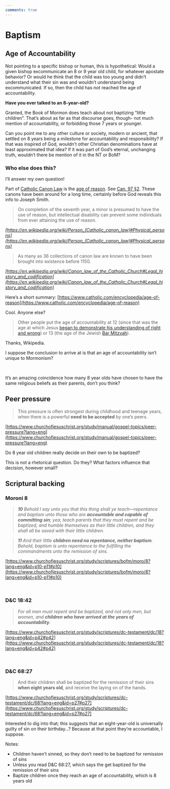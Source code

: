 ```yaml
---
comments: true
---
```

# Baptism

## Age of Accountability

Not pointing to a specific bishop or human, this is hypothetical: Would a given bishop excommunicate an 8 or 9 year old child, for whatever apostate behavior? Or would he think that the child was too young and didn’t understand what their sin was and wouldn’t understand being excommunicated. If so, then the child has not reached the age of accountability.

**Have you ever talked to an 8-year-old?**

Granted, the Book of Mormon does teach about not baptizing “little children”. That’s about as far as that discourse goes, though- not much mention of accountability, or forbidding those 7 years or younger.

Can you point me to any other culture or society, modern or ancient, that settled on 8 years being a milestone for accountability and responsibility? If that was inspired of God, wouldn’t other Christian denominations have at least approximated that idea? If it was part of God’s eternal, unchanging truth, wouldn’t there be mention of it in the NT or BoM?

### Who else does this?
I’ll answer my own question!

Part of [Catholic Canon Law](https://en.wikipedia.org/wiki/Person_(Catholic_canon_law)\#Age_of_reason) is the [age of reason](https://en.wikipedia.org/wiki/Age_of_accountability#cite_note-1). See [Can. 97 §2](https://www.vatican.va/archive/cod-iuris-canonici/eng/documents/cic_lib1-cann96-123_en.html). These canons have been around for a long time, certainly before God reveals this info to Joseph Smith.

> On completion of the seventh year, a minor is presumed to have the use of reason, but intellectual disability can prevent some individuals from ever attaining the use of reason.

_[https://en.wikipedia.org/wiki/Person_(Catholic_canon_law)#Physical_persons](https://en.wikipedia.org/wiki/Person_(Catholic_canon_law)#Physical_persons)_

> As many as 36 collections of canon law are known to have been brought into existence before 1150.

_[https://en.wikipedia.org/wiki/Canon_law_of_the_Catholic_Church#Legal_history_and_codification](https://en.wikipedia.org/wiki/Canon_law_of_the_Catholic_Church#Legal_history_and_codification)_

Here’s a short summary: [https://www.catholic.com/encyclopedia/age-of-reason](https://www.catholic.com/encyclopedia/age-of-reason)

Cool. Anyone else?

> Other people put the age of accountability at 12 (since that was the age at which Jesus [began to demonstrate his understanding of right and wrong](https://en.wikipedia.org/wiki/Finding_in_the_Temple)) or 13 (the age of the Jewish [Bar Mitzvah](https://en.wikipedia.org/wiki/Bar_Mitzvah)).

Thanks, Wikipedia.

I suppose the conclusion to arrive at is that an age of accountability isn’t unique to Mormonism?

&nbsp;

It’s an amazing coincidence how many 8 year olds have chosen to have the same religious beliefs as their parents, don’t you think?

## Peer pressure

> This pressure is often strongest during childhood and teenage years, when there is a powerful **need to be accepted** by one’s peers.

[https://www.churchofjesuschrist.org/study/manual/gospel-topics/peer-pressure?lang=eng](https://www.churchofjesuschrist.org/study/manual/gospel-topics/peer-pressure?lang=eng)

Do 8 year old children really decide on their own to be baptized?

This is not a rhetorical question. Do they? What factors influence that decision, however small?

## Scriptural backing

### Moroni 8

> **_10_** _Behold I say unto you that this thing shall ye teach—repentance and baptism unto those who are_ **_accountable and capable of committing sin_**_; yea, teach parents that they must repent and be baptized, and humble themselves as their little children, and they shall all be saved with their little children._

> **_11_** _And their little_ **_children need no repentance, neither baptism_**_. Behold, baptism is unto repentance to the fulfilling the commandments unto the remission of sins._

[https://www.churchofjesuschrist.org/study/scriptures/bofm/moro/8?lang=eng&id=p10-p11#p10](https://www.churchofjesuschrist.org/study/scriptures/bofm/moro/8?lang=eng&id=p10-p11#p10)

&nbsp;

### D&C 18:42

> _For all men must repent and be baptized, and not only men, but women, and_ **_children who have arrived at the years of accountability_**_._

[https://www.churchofjesuschrist.org/study/scriptures/dc-testament/dc/18?lang=eng&id=p42#p42](https://www.churchofjesuschrist.org/study/scriptures/dc-testament/dc/18?lang=eng&id=p42#p42)

&nbsp;

### D&C 68:27

> And their children shall be baptized for the remission of their sins **when eight years old**, and receive the laying on of the hands.

[https://www.churchofjesuschrist.org/study/scriptures/dc-testament/dc/68?lang=eng&id=p27#p27](https://www.churchofjesuschrist.org/study/scriptures/dc-testament/dc/68?lang=eng&id=p27#p27)

Interested to dig into that; this suggests that an eight-year-old is universally guilty of sin on their birthday…? Because at that point they’re accountable, I suppose.

Notes:

- Children haven’t sinned, so they don’t need to be baptized for remission of sins
- Unless you read D&C 68:27, which says the get baptized for the remission of their sins
- Baptize children once they reach an age of accountability, which is 8 years old